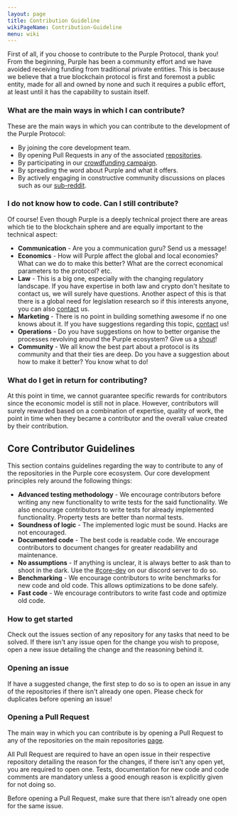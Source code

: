 ```yaml
---
layout: page
title: Contribution Guideline
wikiPageName: Contribution-Guideline
menu: wiki
---
```


First of all, if you choose to contribute to the Purple Protocol, thank you! From the beginning, Purple has been a community effort and we have avoided receiving funding from traditional private entities. This is because we believe that a true blockchain protocol is first and foremost a public entity, made for all and owned by none and such it requires a public effort, at least until it has the capability to sustain itself.

### What are the main ways in which I can contribute?
These are the main ways in which you can contribute to the development of the Purple Protocol:
* By joining the core development team.
* By opening Pull Requests in any of the associated [repositories](https://github.com/purpleprotocol).
* By participating in our [crowdfunding campaign](https://purpleprotocol.org/blog/participate-in-purple-crowdfunding-campaign).
* By spreading the word about Purple and what it offers.
* By actively engaging in constructive community discussions on places such as our [sub-reddit](https://www.reddit.com/r/purpleprotocol/).

### I do not know how to code. Can I still contribute?
Of course! Even though Purple is a deeply technical project there are areas which tie to the blockchain sphere and are equally important to the technical aspect:

* **Communication** - Are you a communication guru? Send us a message!
* **Economics** - How will Purple affect the global and local economies? What can we do to make this better? What are the correct economical parameters to the protocol? etc.
* **Law** - This is a big one, especially with the changing regulatory landscape. If you have expertise in both law and crypto don't hesitate to contact us, we will surely have questions. Another aspect of this is that there is a global need for legislation research so if this interests anyone, you can also [contact](https://discord.gg/5ZVZnKd) us.
* **Marketing** - There is no point in building something awesome if no one knows about it. If you have suggestions regarding this topic, [contact](https://discord.gg/5ZVZnKd) us!
* **Operations** - Do you have suggestions on how to better organise the processes revolving around the Purple ecosystem? Give us a [shout](https://discord.gg/5ZVZnKd)!
* **Community** - We all know the best part about a protocol is its community and that their ties are deep. Do you have a suggestion about how to make it better? You know what to do!

### What do I get in return for contributing?
At this point in time, we cannot guarantee specific rewards for contributors since the economic model is still not in place. However, contributors will surely rewarded based on a combination of expertise, quality of work, the point in time when they became a contributor and the overall value created by their contribution.

## Core Contributor Guidelines
This section contains guidelines regarding the way to contribute to any of the repositories in the Purple core ecosystem. Our core development principles rely around the following things:
* **Advanced testing methodology** - We encourage contributors before writing any new functionality to write tests for the said functionality. We also encourage contributors to write tests for already implemented functionality. Property tests are better than normal tests.
* **Soundness of logic** - The implemented logic must be sound. Hacks are not encouraged.
* **Documented code** - The best code is readable code. We encourage contributors to document changes for greater readability and maintenance.
* **No assumptions** - If anything is unclear, it is always better to ask than to shoot in the dark. Use the [#core-dev](https://discord.gg/v9v7wnE) on our discord server to do so.
* **Benchmarking** - We encourage contributors to write benchmarks for new code and old code. This allows optimizations to be done safely.
* **Fast code** - We encourage contributors to write fast code and optimize old code.

### How to get started
Check out the issues section of any repository for any tasks that need to be solved. If there isn't any issue open for the change you wish to propose, open a new issue detailing the change and the reasoning behind it.

### Opening an issue
If have a suggested change, the first step to do so is to open an issue in any of the repositories if there isn't already one open. Please check for duplicates before opening an issue!

### Opening a Pull Request
The main way in which you can contribute is by opening a Pull Request to any of the repositories on the main repositories [page](https://github.com/purpleprotocol). 

All Pull Request are required to have an open issue in their respective repository detailing the reason for the changes, if there isn't any open yet, you are required to open one. Tests, documentation for new code and code comments are mandatory unless a good enough reason is explicitly given for not doing so. 

Before opening a Pull Request, make sure that there isn't already one open for the same issue.
